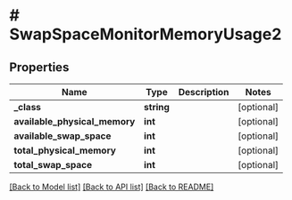 # # SwapSpaceMonitorMemoryUsage2

## Properties

Name | Type | Description | Notes
------------ | ------------- | ------------- | -------------
**_class** | **string** |  | [optional]
**available_physical_memory** | **int** |  | [optional]
**available_swap_space** | **int** |  | [optional]
**total_physical_memory** | **int** |  | [optional]
**total_swap_space** | **int** |  | [optional]

[[Back to Model list]](../../README.md#models) [[Back to API list]](../../README.md#endpoints) [[Back to README]](../../README.md)
